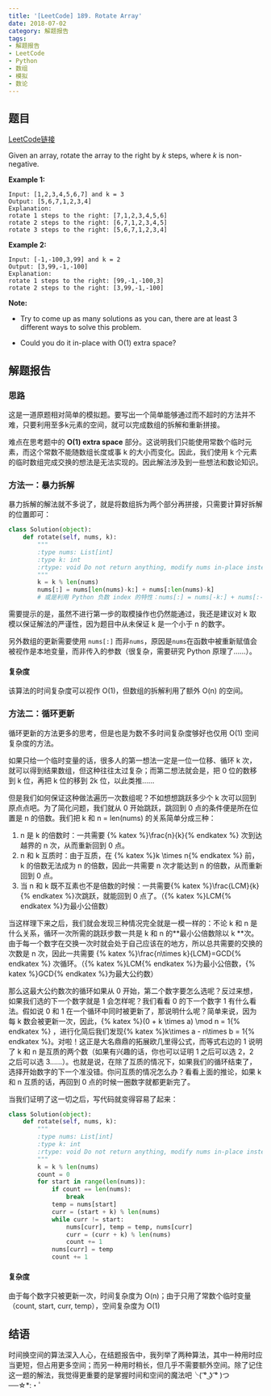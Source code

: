 ```yaml
---
title: '[LeetCode] 189. Rotate Array'
date: 2018-07-02
category: 解题报告
tags: 
- 解题报告
- LeetCode
- Python
- 数组
- 模拟
- 数论
---
```


## 题目

[LeetCode链接](https://leetcode.com/problems/rotate-array/description/)

Given an array, rotate the array to the right by *k* steps, where *k* is non-negative.

**Example 1:**

```
Input: [1,2,3,4,5,6,7] and k = 3
Output: [5,6,7,1,2,3,4]
Explanation:
rotate 1 steps to the right: [7,1,2,3,4,5,6]
rotate 2 steps to the right: [6,7,1,2,3,4,5]
rotate 3 steps to the right: [5,6,7,1,2,3,4]
```

<!--more-->

**Example 2:**

```
Input: [-1,-100,3,99] and k = 2
Output: [3,99,-1,-100]
Explanation: 
rotate 1 steps to the right: [99,-1,-100,3]
rotate 2 steps to the right: [3,99,-1,-100]
```

**Note:**

- Try to come up as many solutions as you can, there are at least 3 different ways to solve this problem.

- Could you do it in-place with O(1) extra space?

  

## 解题报告

### 思路

这是一道原题相对简单的模拟题。要写出一个简单能够通过而不超时的方法并不难，只要利用至多k元素的空间，就可以完成数组的拆解和重新拼接。

难点在思考题中的 **O(1) extra space** 部分。这说明我们只能使用常数个临时元素，而这个常数不能随数组长度或事 k 的大小而变化。因此，我们使用 k 个元素的临时数组完成交换的想法是无法实现的。因此解法涉及到一些想法和数论知识。



### 方法一：暴力拆解

暴力拆解的解法就不多说了，就是将数组拆为两个部分再拼接，只需要计算好拆解的位置即可：

```python
class Solution(object):
    def rotate(self, nums, k):
        """
        :type nums: List[int]
        :type k: int
        :rtype: void Do not return anything, modify nums in-place instead.
        """
        k = k % len(nums)
        nums[:] = nums[len(nums)-k:] + nums[:len(nums)-k]
        # 或是利用 Python 负数 index 的特性：nums[:] = nums[-k:] + nums[:-k] 
```

需要提示的是，虽然不进行第一步的取模操作也仍然能通过，我还是建议对 k 取模以保证解法的严谨性，因为题目中从未保证 k 是一个小于 n 的数字。

另外数组的更新需要使用 `nums[:]` 而非`nums`，原因是`nums`在函数中被重新赋值会被视作是本地变量，而非传入的参数（很复杂，需要研究 Python 原理了……）。

#### 复杂度

该算法的时间复杂度可以视作 O(1)，但数组的拆解利用了额外 O(n) 的空间。



### 方法二：循环更新 

循环更新的方法更多的思考，但是也是为数不多时间复杂度够好也仅用 O(1) 空间复杂度的方法。

如果只给一个临时变量的话，很多人的第一想法一定是一位一位移、循环 k 次，就可以得到结果数组，但这种往往太过复杂；而第二想法就会是，把 0 位的数移到 k 位，再把 k 位的移到 2k 位，以此类推……

但是我们如何保证这种做法遍历一次数组呢？不如想想跳跃多少个 k 次可以回到原点点吧。为了简化问题，我们就从 0 开始跳跃，跳回到 0 点的条件便是所在位置是 n 的倍数。我们把 k 和 n = len(nums) 的关系简单分成三种：

1. n 是 k 的倍数时：一共需要 {% katex %}\frac{n}{k}{% endkatex %} 次到达越界的 n 次，从而重新回到 0 点。
2. n 和 k 互质时：由于互质，在 {% katex %}k \times n{% endkatex %} 前，k 的倍数无法成为 n 的倍数，因此一共需要 n 次才能达到 n 的倍数，从而重新回到 0 点。
3. 当 n 和 k 既不互素也不是倍数的时候：一共需要{% katex %}\frac{LCM}{k}{% endkatex %}次跳跃，就能回到 0 点了。（{% katex %}LCM{% endkatex %}为最小公倍数）

当这样理下来之后，我们就会发现三种情况完全就是一模一样的：不论 k 和 n 是什么关系，循环一次所需的跳跃步数一共是 k 和 n 的**最小公倍数除以 k **次。由于每一个数字在交换一次时就会处于自己应该在的地方，所以总共需要的交换的次数是 n 次，因此一共需要 {% katex %}\frac{n\times k}{LCM}=GCD{% endkatex %} 次循环。（{% katex %}LCM{% endkatex %}为最小公倍数，{% katex %}GCD{% endkatex %}为最大公约数）

那么这最大公约数次的循环如果从 0 开始，第二个数字要怎么选呢？反过来想，如果我们选的下一个数字就是 1 会怎样呢？我们看看 0 的下一个数字 1 有什么看法。假如说 0 和 1 在一个循环中同时被更新了，那说明什么呢？简单来说，因为每 k 数会被更新一次，因此，{% katex %}(0 + k \times a) \mod n = 1{% endkatex %} ，进行化简后我们发现{% katex %}k\times a - n\times b = 1{% endkatex %}。对啦！这正是大名鼎鼎的拓展欧几里得公式，而等式右边的 1 说明了 k 和 n 是互质的两个数（如果有兴趣的话，你也可以证明 1 之后可以选 2，2 之后可以选 3……）。也就是说，在除了互质的情况下，如果我们的循环结束了，选择开始数字的下一个准没错。你问互质的情况怎么办？看看上面的推论，如果 k 和 n 互质的话，再回到 0 点的时候一圈数字就都更新完了。

当我们证明了这一切之后，写代码就变得容易了起来：

```python
class Solution(object):
    def rotate(self, nums, k):
        """
        :type nums: List[int]
        :type k: int
        :rtype: void Do not return anything, modify nums in-place instead.
        """
        k = k % len(nums)
        count = 0
        for start in range(len(nums)):
            if count == len(nums):
                break
            temp = nums[start]
            curr = (start + k) % len(nums) 
            while curr != start:
                nums[curr], temp = temp, nums[curr]
                curr = (curr + k) % len(nums)
                count += 1
            nums[curr] = temp
            count += 1    
```

#### 复杂度

由于每个数字只被更新一次，时间复杂度为 O(n)；由于只用了常数个临时变量（count, start, curr, temp），空间复杂度为 O(1)



## 结语

时间换空间的算法深入人心，在结题报告中，我列举了两种算法，其中一种用时应当更短，但占用更多空间；而另一种用时稍长，但几乎不需要额外空间。除了记住这一题的解法，我觉得更重要的是掌握时间和空间的魔法吧╰( ͡° ͜ʖ ͡° )つ──☆*:・ﾟ